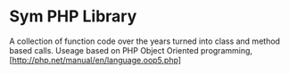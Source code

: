 Sym PHP Library 
==================

A collection of function code over the years turned into class and method based calls.
Useage based on PHP Object Oriented programming, [http://php.net/manual/en/language.oop5.php]
